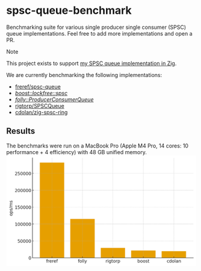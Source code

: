 # spsc-queue-benchmark
Benchmarking suite for various single producer single consumer (SPSC) queue implementations. Feel free to add more implementations and open a PR.

> [!NOTE]
> This project exists to support [my SPSC queue implementation in Zig](https://github.com/freref/spsc-queue).

We are currently benchmarking the following implementations:
- [freref/spsc-queue](https://github.com/freref/spsc-queue)
- [*boost::lockfree::spsc*](https://www.boost.org/doc/libs/1_76_0/doc/html/boost/lockfree/spsc_queue.html)
- [*folly::ProducerConsumerQueue*](https://github.com/facebook/folly/blob/master/folly/docs/ProducerConsumerQueue.md)
- [rigtorp/SPSCQueue](https://github.com/rigtorp/SPSCQueue/tree/master)
- [cdolan/zig-spsc-ring](https://github.com/cdolan/zig-spsc-ring.git)
## Results
The benchmarks were run on a MacBook Pro (Apple M4 Pro, 14 cores: 10 performance + 4 efficiency) with 48 GB unified memory.
![Benchmark bar chart](./benchmarks.png)
